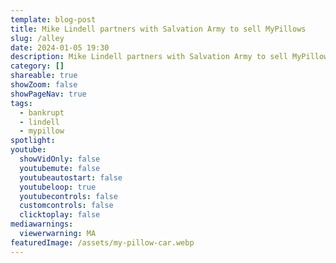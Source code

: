 ```yaml
---
template: blog-post
title: Mike Lindell partners with Salvation Army to sell MyPillows
slug: /alley
date: 2024-01-05 19:30
description: Mike Lindell partners with Salvation Army to sell MyPillows
category: []
shareable: true
showZoom: false
showPageNav: true
tags:
  - bankrupt
  - lindell
  - mypillow
spotlight: 
youtube:
  showVidOnly: false
  youtubemute: false
  youtubeautostart: false
  youtubeloop: true
  youtubecontrols: false
  customcontrols: false
  clicktoplay: false
mediawarnings:
  viewerwarning: MA
featuredImage: /assets/my-pillow-car.webp
---
```

